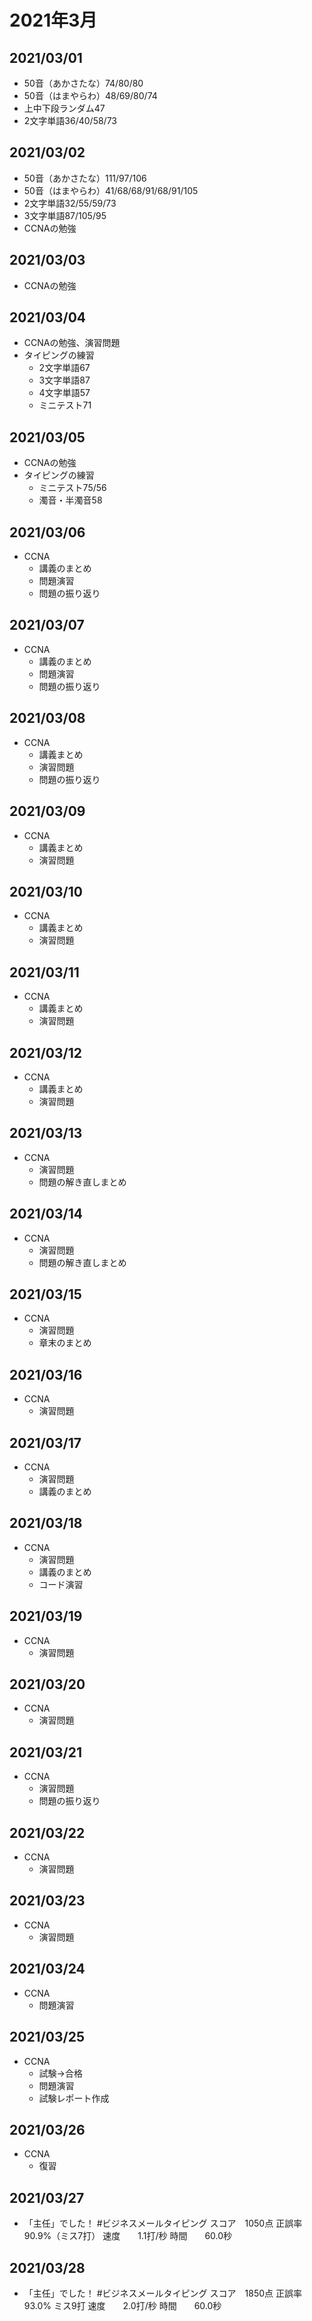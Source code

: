# 2021年3月

## 2021/03/01

- 50音（あかさたな）74/80/80
- 50音（はまやらわ）48/69/80/74
- 上中下段ランダム47
- 2文字単語36/40/58/73

## 2021/03/02

- 50音（あかさたな）111/97/106
- 50音（はまやらわ）41/68/68/91/68/91/105
- 2文字単語32/55/59/73
- 3文字単語87/105/95
- CCNAの勉強

## 2021/03/03

- CCNAの勉強

## 2021/03/04

- CCNAの勉強、演習問題
- タイピングの練習
  - 2文字単語67
  - 3文字単語87
  - 4文字単語57
  - ミニテスト71

## 2021/03/05

- CCNAの勉強
- タイピングの練習
  - ミニテスト75/56
  - 濁音・半濁音58

## 2021/03/06

- CCNA
  - 講義のまとめ
  - 問題演習
  - 問題の振り返り

## 2021/03/07

- CCNA
  - 講義のまとめ
  - 問題演習
  - 問題の振り返り

## 2021/03/08

- CCNA
  - 講義まとめ
  - 演習問題
  - 問題の振り返り

## 2021/03/09

- CCNA
  - 講義まとめ
  - 演習問題

## 2021/03/10

- CCNA
  - 講義まとめ
  - 演習問題

## 2021/03/11

- CCNA
  - 講義まとめ
  - 演習問題

## 2021/03/12

- CCNA
  - 講義まとめ
  - 演習問題

## 2021/03/13

- CCNA
  - 演習問題
  - 問題の解き直しまとめ

## 2021/03/14

- CCNA
  - 演習問題
  - 問題の解き直しまとめ

## 2021/03/15

- CCNA
  - 演習問題
  - 章末のまとめ

## 2021/03/16

- CCNA
  - 演習問題

## 2021/03/17

- CCNA
  - 演習問題
  - 講義のまとめ

## 2021/03/18

- CCNA
  - 演習問題
  - 講義のまとめ
  - コード演習

## 2021/03/19

- CCNA
  - 演習問題

## 2021/03/20

- CCNA
  - 演習問題

## 2021/03/21

- CCNA
  - 演習問題
  - 問題の振り返り

## 2021/03/22

- CCNA
  - 演習問題

## 2021/03/23

- CCNA
  - 演習問題

## 2021/03/24

- CCNA
  - 問題演習

## 2021/03/25

- CCNA
  - 試験→合格
  - 問題演習
  - 試験レポート作成

## 2021/03/26

- CCNA
  - 復習

## 2021/03/27

- 「主任」でした！ #ビジネスメールタイピング
  スコア　1050点
  正誤率　90.9%（ミス7打）
  速度　　1.1打/秒
  時間　　60.0秒

## 2021/03/28

- 「主任」でした！ #ビジネスメールタイピング
  スコア　1850点
  正誤率　93.0% ミス9打
  速度　　2.0打/秒
  時間　　60.0秒
